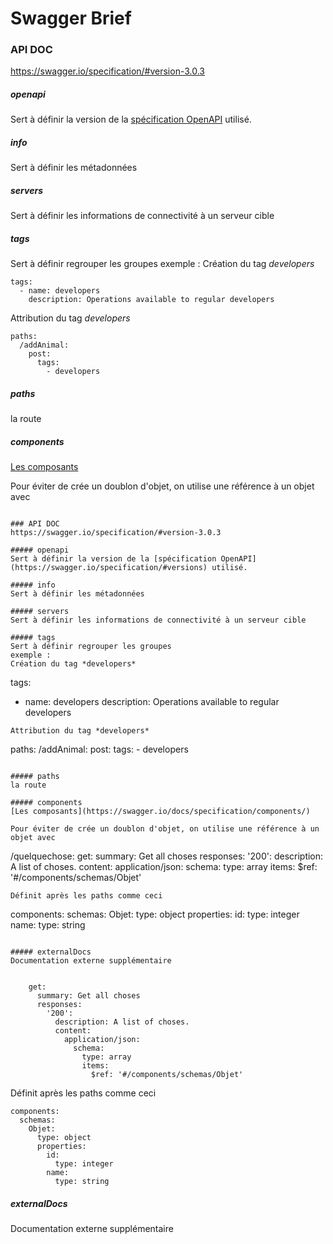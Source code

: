# Swagger Brief

### API DOC
https://swagger.io/specification/#version-3.0.3

##### openapi
Sert à définir la version de la [spécification OpenAPI](https://swagger.io/specification/#versions) utilisé.

##### info
Sert à définir les métadonnées

##### servers
Sert à définir les informations de connectivité à un serveur cible

##### tags
Sert à définir regrouper les groupes
exemple : 
Création du tag *developers*
```
tags:
  - name: developers
    description: Operations available to regular developers
```
Attribution du tag *developers*
```
paths:
  /addAnimal:
    post:
      tags:
        - developers
```

##### paths
la route

##### components
[Les composants](https://swagger.io/docs/specification/components/)

Pour éviter de crée un doublon d'objet, on utilise une référence à un objet avec
```# Swagger Brief

### API DOC
https://swagger.io/specification/#version-3.0.3

##### openapi
Sert à définir la version de la [spécification OpenAPI](https://swagger.io/specification/#versions) utilisé.

##### info
Sert à définir les métadonnées

##### servers
Sert à définir les informations de connectivité à un serveur cible

##### tags
Sert à définir regrouper les groupes
exemple : 
Création du tag *developers*
```
tags:
  - name: developers
    description: Operations available to regular developers
```
Attribution du tag *developers*
```
paths:
  /addAnimal:
    post:
      tags:
        - developers
```

##### paths
la route

##### components
[Les composants](https://swagger.io/docs/specification/components/)

Pour éviter de crée un doublon d'objet, on utilise une référence à un objet avec
```
 /quelquechose:
    get:
      summary: Get all choses
      responses:
        '200':
          description: A list of choses.
          content:
            application/json:
              schema:
                type: array
                items:
                  $ref: '#/components/schemas/Objet'
```
Définit après les paths comme ceci
```
components:
  schemas:
    Objet:
      type: object
      properties:
        id:
          type: integer
        name:
          type: string
```

##### externalDocs
Documentation externe supplémentaire


    get:
      summary: Get all choses
      responses:
        '200':
          description: A list of choses.
          content:
            application/json:
              schema:
                type: array
                items:
                  $ref: '#/components/schemas/Objet'
```
Définit après les paths comme ceci
```
components:
  schemas:
    Objet:
      type: object
      properties:
        id:
          type: integer
        name:
          type: string
```

##### externalDocs
Documentation externe supplémentaire

